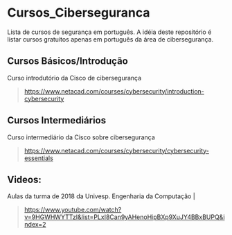 # Cursos_Ciberseguranca
Lista de cursos de segurança em português.
A idéia deste repositório é listar cursos gratuitos apenas em português da área de cibersegurança.


## Cursos Básicos/Introdução
Curso introdutório da Cisco de cibersegurança
> https://www.netacad.com/courses/cybersecurity/introduction-cybersecurity

## Cursos Intermediários
Curso intermediário da Cisco sobre cibersegurança
> https://www.netacad.com/courses/cybersecurity/cybersecurity-essentials

## Videos:
Aulas da turma de 2018 da Univesp. Engenharia da Computação | 
> https://www.youtube.com/watch?v=9HGWHWYTTzI&list=PLxI8Can9yAHenoHipBXp9XuJY4BBxBUPQ&index=2
